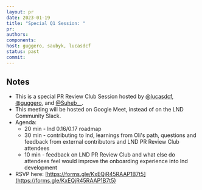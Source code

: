 ```yaml
---
layout: pr
date: 2023-01-19    
title: "Special Q1 Session: "
pr: 
authors:
components: 
host: guggero, saubyk, lucasdcf
status: past
commit:
---
```


## Notes

- This is a special PR Review Club Session hosted by [@lucasdcf](https://twitter.com/lucasdcf), [@guggero](https://twitter.com/guggero), and [@Suheb__](https://twitter.com/Suheb__).
- This meeting will be hosted on Google Meet, instead of on the LND Community Slack.
- Agenda:
    - 20 min - lnd 0.16/0.17 roadmap
    - 30 min - contributing to lnd, learnings from Oli's path, questions and feedback from external contributors and LND PR Review Club attendees
    - 10 min - feedback on LND PR Review Club and what else do attendees feel would improve the onboarding experience into lnd development
- RSVP here: [https://forms.gle/KxEQjR45RAAP1B7t5](https://forms.gle/KxEQjR45RAAP1B7t5)
